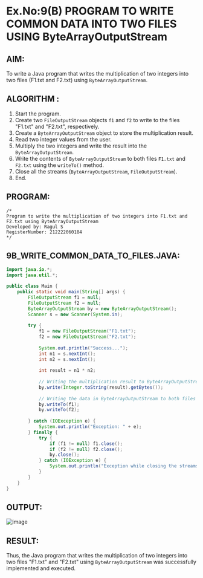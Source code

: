 # Ex.No:9(B) PROGRAM TO WRITE COMMON DATA INTO TWO FILES USING ByteArrayOutputStream

## AIM:
To write a Java program that writes the multiplication of two integers into two files (F1.txt and F2.txt) using `ByteArrayOutputStream`.

## ALGORITHM :
1. Start the program.
2. Create two `FileOutputStream` objects `f1` and `f2` to write to the files "F1.txt" and "F2.txt", respectively.
3. Create a `ByteArrayOutputStream` object to store the multiplication result.
4. Read two integer values from the user.
5. Multiply the two integers and write the result into the `ByteArrayOutputStream`.
6. Write the contents of `ByteArrayOutputStream` to both files `F1.txt` and `F2.txt` using the `writeTo()` method.
7. Close all the streams (`ByteArrayOutputStream`, `FileOutputStream`).
8. End.

## PROGRAM:
```
/*
Program to write the multiplication of two integers into F1.txt and F2.txt using ByteArrayOutputStream
Developed by: Ragul S
RegisterNumber: 212222060184
*/
```

## 9B_WRITE_COMMON_DATA_TO_FILES.JAVA:
```java
import java.io.*;
import java.util.*;

public class Main {
    public static void main(String[] args) {
        FileOutputStream f1 = null;
        FileOutputStream f2 = null;
        ByteArrayOutputStream by = new ByteArrayOutputStream();
        Scanner s = new Scanner(System.in);
        
        try {
            f1 = new FileOutputStream("F1.txt");
            f2 = new FileOutputStream("F2.txt");
            
            System.out.println("Success...");
            int n1 = s.nextInt();
            int n2 = s.nextInt();
            
            int result = n1 * n2;
            
            // Writing the multiplication result to ByteArrayOutputStream
            by.write(Integer.toString(result).getBytes());
            
            // Writing the data in ByteArrayOutputStream to both files
            by.writeTo(f1);
            by.writeTo(f2);
            
        } catch (IOException e) {
            System.out.println("Exception: " + e);
        } finally {
            try {
                if (f1 != null) f1.close();
                if (f2 != null) f2.close();
                by.close();
            } catch (IOException e) {
                System.out.println("Exception while closing the streams: " + e);
            }
        }
    }
}
```

## OUTPUT:
![image](https://github.com/user-attachments/assets/d99a4e6c-d45c-4882-8a7d-1a6d2713ec64)


## RESULT:
Thus, the Java program that writes the multiplication of two integers into two files "F1.txt" and "F2.txt" using `ByteArrayOutputStream` was successfully implemented and executed.
